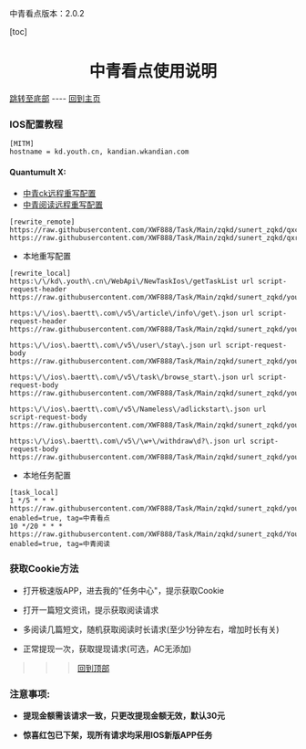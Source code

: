 中青看点版本：2.0.2

  [toc]  

 # <center> 中青看点使用说明 </center>

 [跳转至底部](#注意事项)  ----  [回到主页](https://github.com/XWF888/Task/tree/Main/zqkd/sunert_zqkd)

### IOS配置教程
 ```
[MITM]
hostname = kd.youth.cn, kandian.wkandian.com 
 ```

#### Quantumult X:
   * [中青ck远程重写配置](https://raw.githubusercontent.com/XWF888/Task/Main/zqkd/sunert_zqkd/qxck_rewite.txt)
   * [中青阅读远程重写配置](https://raw.githubusercontent.com/XWF888/Task/Main/zqkd/sunert_zqkd/qxread_rewite.txt)
```
[rewrite_remote]
https://raw.githubusercontent.com/XWF888/Task/Main/zqkd/sunert_zqkd/qxck_rewite.txt
https://raw.githubusercontent.com/XWF888/Task/Main/zqkd/sunert_zqkd/qxread_rewite.txt
```
   * 本地重写配置
   
```
[rewrite_local]
https:\/\/kd\.youth\.cn\/WebApi\/NewTaskIos\/getTaskList url script-request-header https://raw.githubusercontent.com/XWF888/Task/Main/zqkd/sunert_zqkd/youth.js

https:\/\/ios\.baertt\.com\/v5\/article\/info\/get\.json url script-request-header https://raw.githubusercontent.com/XWF888/Task/Main/zqkd/sunert_zqkd/youth.js

https:\/\/ios\.baertt\.com\/v5\/user\/stay\.json url script-request-body https://raw.githubusercontent.com/XWF888/Task/Main/zqkd/sunert_zqkd/youth.js

https:\/\/ios\.baertt\.com\/v5\/task\/browse_start\.json url script-request-body https://raw.githubusercontent.com/XWF888/Task/Main/zqkd/sunert_zqkd/youth_gain.js

https:\/\/ios\.baertt\.com\/v5\/Nameless\/adlickstart\.json url script-request-body https://raw.githubusercontent.com/XWF888/Task/Main/zqkd/sunert_zqkd/youth_gain.js

https:\/\/ios\.baertt\.com\/v5\/\w+\/withdraw\d?\.json url script-request-body https://raw.githubusercontent.com/XWF888/Task/Main/zqkd/sunert_zqkd/youth.js
```
   * 本地任务配置
   
```
[task_local]
1 */5 * * * https://raw.githubusercontent.com/XWF888/Task/Main/zqkd/sunert_zqkd/youth.js, enabled=true, tag=中青看点
10 */20 * * * https://raw.githubusercontent.com/XWF888/Task/Main/zqkd/sunert_zqkd/Youth_Read.js, enabled=true, tag=中青阅读
```
###  获取Cookie方法
  * 打开极速版APP，进去我的"任务中心"，提示获取Cookie
  - 打开一篇短文资讯，提示获取阅读请求
  * 多阅读几篇短文，随机获取阅读时长请求(至少1分钟左右，增加时长有关)
  - 正常提现一次，获取提现请求(可选，AC无添加)
  
 >>> [回到顶部](#IOS配置教程)

 
### 注意事项:
 - __提现金额需该请求一致，只更改提现金额无效，默认30元__
 
 * __惊喜红包已下架，现所有请求均采用IOS新版APP任务__
